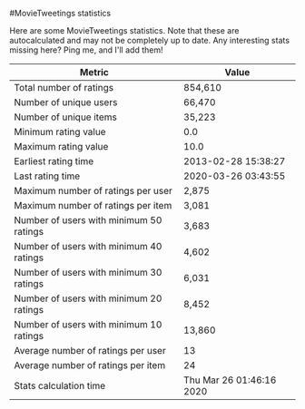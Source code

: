 #MovieTweetings statistics

Here are some MovieTweetings statistics. Note that these are autocalculated and may not be completely up to date. Any interesting stats missing here? Ping me, and I'll add them!

Metric | Value
--- | ---
Total number of ratings                 | 854,610
Number of unique users                  | 66,470
Number of unique items                  | 35,223
Minimum rating value                    | 0.0
Maximum rating value                    | 10.0
Earliest rating time                    | 2013-02-28 15:38:27
Last rating time                        | 2020-03-26 03:43:55
Maximum number of ratings per user      | 2,875
Maximum number of ratings per item      | 3,081
Number of users with minimum 50 ratings | 3,683
Number of users with minimum 40 ratings | 4,602
Number of users with minimum 30 ratings | 6,031
Number of users with minimum 20 ratings | 8,452
Number of users with minimum 10 ratings | 13,860
Average number of ratings per user      | 13
Average number of ratings per item      | 24
Stats calculation time                  | Thu Mar 26 01:46:16 2020

